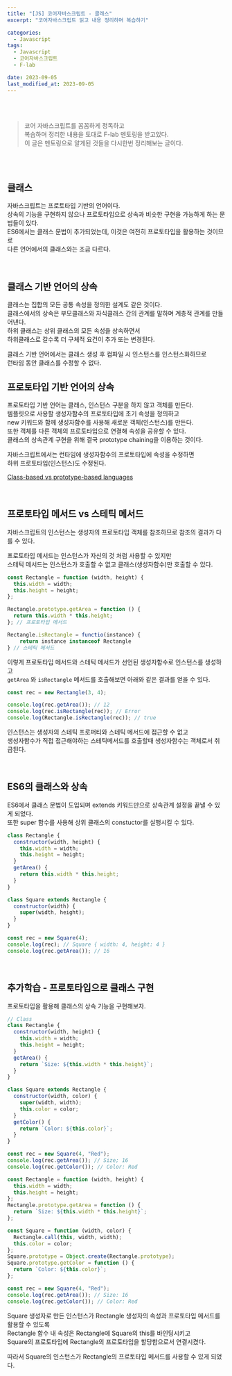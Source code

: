 ```yaml
---
title: "[JS] 코어자바스크립트 - 클래스"
excerpt: "코어자바스크립트 읽고 내용 정리하며 복습하기"

categories:
  - Javascript
tags:
  - Javascript
  - 코어자바스크립트
  - F-lab

date: 2023-09-05
last_modified_at: 2023-09-05
---
```


<br>
<br>

> 코어 자바스크립트를 꼼꼼하게 정독하고  
> 복습하며 정리한 내용을 토대로 F-lab 멘토링을 받고있다.  
> 이 글은 멘토링으로 알게된 것들을 다시한번 정리해보는 글이다.

<br>
<br>

## 클래스

자바스크립트는 프로토타입 기반의 언어이다.  
상속의 기능을 구현하지 않으나 프로토타입으로 상속과 비슷한 구현을 가능하게 하는 문법들이 있다.  
ES6에서는 클래스 문법이 추가되었는데, 이것은 여전히 프로토타입을 활용하는 것이므로  
다른 언어에서의 클래스와는 조금 다르다.

<br>

## 클래스 기반 언어의 상속

클래스는 집합의 모든 공통 속성을 정의한 설계도 같은 것이다.  
클래스에서의 상속은 부모클래스와 자식클래스 간의 관계를 말하며 계층적 관계를 만들어낸다.  
하위 클래스는 상위 클래스의 모든 속성을 상속하면서  
하위클래스로 갈수록 더 구체적 요건이 추가 또는 변경된다.

클래스 기반 언어에서는 클래스 생성 후 컴파일 시 인스턴스를 인스턴스화하므로  
런타임 동안 클래스를 수정할 수 없다.

## 프로토타입 기반 언어의 상속

프로토타입 기반 언어는 클래스, 인스턴스 구분을 하지 않고 객체를 만든다.  
템플릿으로 사용할 생성자함수의 프로토타입에 초기 속성을 정의하고  
new 키워드와 함께 생성자함수를 사용해 새로운 객체(인스턴스)를 만든다.  
또한 객체를 다른 객체의 프로토타입으로 연결해 속성을 공유할 수 있다.  
클래스의 상속관계 구현을 위해 결국 prototype chaining을 이용하는 것이다.

자바스크립트에서는 런타임에 생성자함수의 프로토타입에 속성을 수정하면  
하위 프로토타입(인스턴스)도 수정된다.

[Class-based vs prototype-based languages](https://li60.zendesk.com/hc/en-us/articles/115002448751-Class-based-vs-prototype-based-languages)

<br>

## 프로토타입 메서드 vs 스테틱 메서드

자바스크립트의 인스턴스는 생성자의 프로토타입 객체를 참조하므로 참조의 결과가 다를 수 있다.

프로토타입 메서드는 인스턴스가 자신의 것 처럼 사용할 수 있지만  
스테틱 메서드는 인스턴스가 호출할 수 없고 클래스(생성자함수)만 호출할 수 있다.

```javascript
const Rectangle = function (width, height) {
  this.width = width;
  this.height = height;
};

Rectangle.prototype.getArea = function () {
  return this.width * this.height;
}; // 프로토타입 메서드

Rectangle.isRectangle = functio(instance) {
    return instance instanceof Rectangle
} // 스테틱 메서드
```

이렇게 프로토타입 메서드와 스테틱 메서드가 선언된 생성자함수로 인스턴스를 생성하고  
`getArea` 와 `isRectangle` 메서드를 호출해보면 아래와 같은 결과를 얻을 수 있다.

```javascript
const rec = new Rectangle(3, 4);

console.log(rec.getArea()); // 12
console.log(rec.isRectangle(rec)); // Error
console.log(Rectangle.isRectangle(rec)); // true
```

인스턴스는 생성자의 스테틱 프로퍼티와 스테틱 메서드에 접근할 수 없고  
생성자함수가 직접 접근해야하는 스테틱메서드를 호출할때 생성자함수는 객체로서 취급된다.

<br>

## ES6의 클래스와 상속

ES6에서 클래스 문법이 도입되며 extends 키워드만으로 상속관계 설정을 끝낼 수 있게 되었다.  
또한 super 함수를 사용해 상위 클래스의 constuctor를 실행시킬 수 있다.

```javascript
class Rectangle {
  constructor(width, height) {
    this.width = width;
    this.height = height;
  }
  getArea() {
    return this.width * this.height;
  }
}

class Square extends Rectangle {
  constructor(width) {
    super(width, height);
  }
}

const rec = new Square(4);
console.log(rec); // Square { width: 4, height: 4 }
console.log(rec.getArea()); // 16
```

<br>

## 추가학습 - 프로토타입으로 클래스 구현

프로토타입을 활용해 클래스의 상속 기능을 구현해보자.

```javascript
// Class
class Rectangle {
  constructor(width, height) {
    this.width = width;
    this.height = height;
  }
  getArea() {
    return `Size: ${this.width * this.height}`;
  }
}

class Square extends Rectangle {
  constructor(width, color) {
    super(width, width);
    this.color = color;
  }
  getColor() {
    return `Color: ${this.color}`;
  }
}

const rec = new Square(4, "Red");
console.log(rec.getArea()); // Size; 16
console.log(rec.getColor()); // Color: Red
```

```javascript
const Rectangle = function (width, height) {
  this.width = width;
  this.height = height;
};
Rectangle.prototype.getArea = function () {
  return `Size: ${this.width * this.height}`;
};

const Square = function (width, color) {
  Rectangle.call(this, width, width);
  this.color = color;
};
Square.prototype = Object.create(Rectangle.prototype);
Square.prototype.getColor = function () {
  return `Color: ${this.color}`;
};

const rec = new Square(4, "Red");
console.log(rec.getArea()); // Size: 16
console.log(rec.getColor()); // Color: Red
```

Square 생성자로 만든 인스턴스가 Rectangle 생성자의 속성과 프로토타입 메서드를 활용할 수 있도록  
Rectangle 함수 내 속성은 Rectangle에 Square의 this를 바인딩시키고  
Square의 프로토타입에 Rectangle의 프로토타입을 할당함으로서 연결시켰다.

따라서 Square의 인스턴스가 Rectangle의 프로토타입 메서드를 사용할 수 있게 되었다.

<br>

